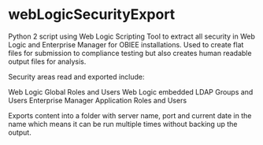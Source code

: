 # webLogicSecurityExport
Python 2 script using Web Logic Scripting Tool to extract all security in Web Logic and Enterprise Manager for OBIEE installations. Used to create flat files for submission to compliance testing but also creates human readable output files for analysis.

Security areas read and exported include: 

Web Logic Global Roles and Users
Web Logic embedded LDAP Groups and Users
Enterprise Manager Application Roles and Users

Exports content into a folder with server name, port and current date in the name which means it can be run multiple times without backing up the output.

